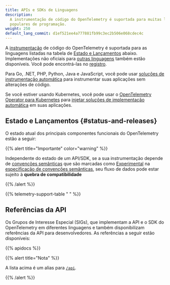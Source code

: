 ```yaml
---
title: APIs e SDKs de Linguagens
description:
  A instrumentação de código do OpenTelemetry é suportada para muitas linguagens
  populares de programação.
weight: 250
default_lang_commit: d1ef521ee4a777881fb99c3ec2b506e068cdec4c
---
```


A [instrumentação][] de código do OpenTelemetry é suportada para as linguagens
listadas na tabela de [Estado e Lançamentos](#status-and-releases) abaixo.
Implementações não oficiais para [outras linguagens](/docs/languages/other)
também estão disponíveis. Você pode encontrá-las no
[registro](/ecosystem/registry/).

Para Go, .NET, PHP, Python, Java e JavaScript, você pode usar
[soluções de instrumentação automática](/docs/zero-code) para instrumentar suas
aplicações sem alterações de código.

Se você estiver usando Kubernetes, você pode usar o [OpenTelemetry Operator para
Kubernetes][otel-op] para [injetar soluções de implementação
automática][implementação automática] em suas aplicações.

## Estado e Lançamentos {#status-and-releases}

O estado atual dos principais componentes funcionais do OpenTelemetry estão a
seguir:

{{% alert title="Importante" color="warning" %}}

Independente do estado de um API/SDK, se a sua instrumentação depende de
[convenções semânticas][] que são marcadas como [Experimental] na [especificação
de convenções semânticas][], seu fluxo de dados pode estar sujeito à **quebra de
compatibilidade**

[convenções semânticas]: /docs/concepts/semantic-conventions/
[Experimental]: /docs/specs/otel/document-status/
[especificação de convenções semânticas]: /docs/specs/semconv/

{{% /alert %}}

{{% telemetry-support-table " " %}}

## Referências da API

Os Grupos de Interesse Especial (SIGs), que implementam a API e o SDK do
OpenTelemetry em diferentes linguagens e também disponibilizam referências da
API para desenvolvedores. As referências a seguir estão disponíveis:

{{% apidocs %}}

{{% alert title="Nota" %}}

A lista acima é um alias para [`/api`](/api).

{{% /alert %}}

[implementação automática]: /docs/platforms/kubernetes/operator/automatic/
[instrumentação]: /docs/concepts/instrumentation/
[otel-op]: /docs/platforms/kubernetes/operator/
